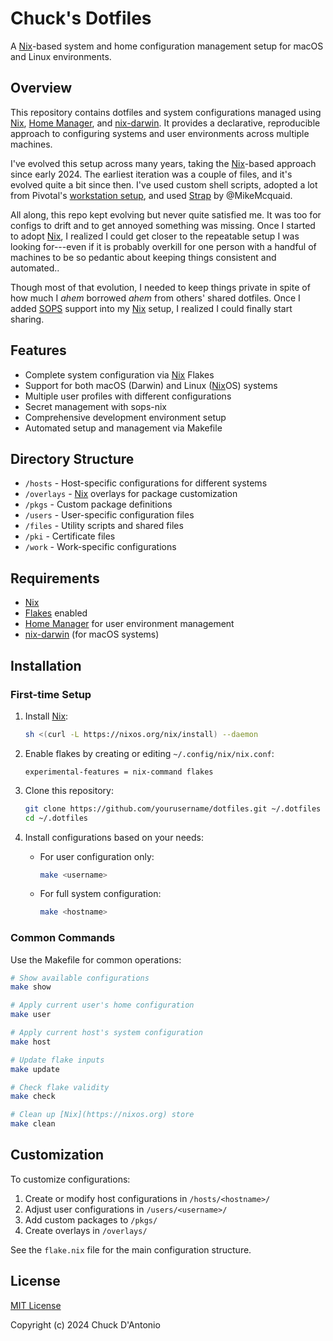 # Chuck's Dotfiles

A [Nix](https://nixos.org)-based system and home configuration management setup for macOS and Linux
environments.

## Overview

This repository contains dotfiles and system configurations managed using
[Nix](https://nixos.org/), [Home
Manager](https://github.com/nix-community/home-manager), and
[nix-darwin](https://github.com/LnL7/nix-darwin). It provides a declarative,
reproducible approach to configuring systems and user environments across
multiple machines.

I've evolved this setup across many years, taking the [Nix](https://nixos.org)-based approach since
early 2024. The earliest iteration was a couple of files, and it's evolved
quite a bit since then. I've used custom shell scripts, adopted a lot from
Pivotal's [workstation setup](https://github.com/pivotal/workstation-setup),
and used [Strap](https://github.com/MikeMcQuaid/strap) by @MikeMcquaid. 

All along, this repo kept evolving but never quite satisfied me. It was too
for configs to drift and to get annoyed something was missing. Once I started
to adopt [Nix](https://nixos.org), I realized I could get closer to the repeatable setup I was
looking for---even if it is probably overkill for one person with a handful of
machines to be so pedantic about keeping things consistent and automated..

Though most of that evolution, I needed to keep things private in spite of how
much I *ahem* borrowed *ahem* from others' shared dotfiles. Once I added
[SOPS](https://github.com/mozilla/sops) support into my [Nix](https://nixos.org) setup, I realized
I could finally start sharing.

## Features

- Complete system configuration via [Nix](https://nixos.org) Flakes
- Support for both macOS (Darwin) and Linux ([Nix](https://nixos.org)OS) systems
- Multiple user profiles with different configurations
- Secret management with sops-nix
- Comprehensive development environment setup
- Automated setup and management via Makefile

## Directory Structure

- `/hosts` - Host-specific configurations for different systems
- `/overlays` - [Nix](https://nixos.org) overlays for package customization
- `/pkgs` - Custom package definitions
- `/users` - User-specific configuration files
- `/files` - Utility scripts and shared files
- `/pki` - Certificate files
- `/work` - Work-specific configurations

## Requirements

- [Nix](https://nixos.org/download.html)
- [Flakes](https://nixos.wiki/wiki/Flakes) enabled
- [Home Manager](https://github.com/nix-community/home-manager) for user environment management
- [nix-darwin](https://github.com/LnL7/nix-darwin) (for macOS systems)

## Installation

### First-time Setup

1. Install [Nix](https://nixos.org):
   ```bash
   sh <(curl -L https://nixos.org/nix/install) --daemon
   ```

2. Enable flakes by creating or editing `~/.config/nix/nix.conf`:
   ```
   experimental-features = nix-command flakes
   ```

3. Clone this repository:
   ```bash
   git clone https://github.com/yourusername/dotfiles.git ~/.dotfiles
   cd ~/.dotfiles
   ```

4. Install configurations based on your needs:
   - For user configuration only:
     ```bash
     make <username>
     ```
   - For full system configuration:
     ```bash
     make <hostname>
     ```

### Common Commands

Use the Makefile for common operations:

```bash
# Show available configurations
make show

# Apply current user's home configuration
make user

# Apply current host's system configuration
make host

# Update flake inputs
make update

# Check flake validity
make check

# Clean up [Nix](https://nixos.org) store
make clean
```

## Customization

To customize configurations:

1. Create or modify host configurations in `/hosts/<hostname>/`
2. Adjust user configurations in `/users/<username>/`
3. Add custom packages to `/pkgs/`
4. Create overlays in `/overlays/`

See the `flake.nix` file for the main configuration structure.

## License

[MIT License](LICENSE)

Copyright (c) 2024 Chuck D'Antonio
